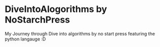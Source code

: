 # DiveIntoAlogorithms by NoStarchPress
 My Journey through Dive into algorithms by no start press featuring the python langauge :D
